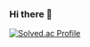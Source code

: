 ### Hi there 👋

[![Solved.ac Profile](http://mazassumnida.wtf/api/v2/generate_badge?boj=dnwpdnr123@naver.com)](https://solved.ac/dnwpdnr123@naver.com/)
